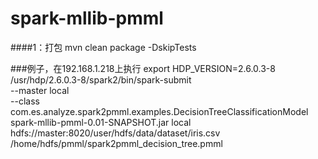 # spark-mllib-pmml

####1：打包
mvn clean package -DskipTests

###例子，在192.168.1.218上执行
export HDP_VERSION=2.6.0.3-8
/usr/hdp/2.6.0.3-8/spark2/bin/spark-submit \
--master local \
--class com.es.analyze.spark2pmml.examples.DecisionTreeClassificationModel \
spark-mllib-pmml-0.01-SNAPSHOT.jar local hdfs://master:8020/user/hdfs/data/dataset/iris.csv /home/hdfs/pmml/spark2pmml_decision_tree.pmml
